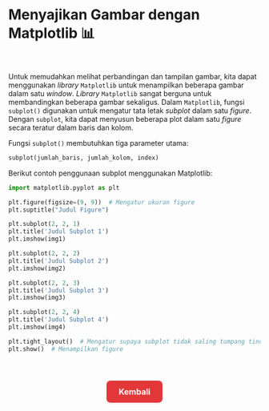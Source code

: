 # Menyajikan Gambar dengan Matplotlib 📊

</br>

Untuk memudahkan melihat perbandingan dan tampilan gambar, kita dapat menggunakan _library_ `Matplotlib` untuk menampilkan beberapa gambar dalam satu _window_. _Library_ `Matplotlib` sangat berguna untuk membandingkan beberapa gambar sekaligus. Dalam `Matplotlib`, fungsi `subplot()` digunakan untuk mengatur tata letak _subplot_ dalam satu _figure_. Dengan `subplot`, kita dapat menyusun beberapa plot dalam satu _figure_ secara teratur dalam baris dan kolom.

Fungsi `subplot()` membutuhkan tiga parameter utama:

```python
subplot(jumlah_baris, jumlah_kolom, index)
```

Berikut contoh penggunaan subplot menggunakan Matplotlib:

```python
import matplotlib.pyplot as plt

plt.figure(figsize=(9, 9))  # Mengatur ukuran figure
plt.suptitle("Judul Figure")

plt.subplot(2, 2, 1)
plt.title('Judul Subplot 1')
plt.imshow(img1)

plt.subplot(2, 2, 2)
plt.title('Judul Subplot 2')
plt.imshow(img2)

plt.subplot(2, 2, 3)
plt.title('Judul Subplot 3')
plt.imshow(img3)

plt.subplot(2, 2, 4)
plt.title('Judul Subplot 4')
plt.imshow(img4)

plt.tight_layout()  # Mengatur supaya subplot tidak saling tumpang tindih
plt.show()  # Menampilkan figure
```

</br>

<div style="text-align: center; margin: 24px;">
  <a href="../README.md" style="
    display: inline-block;
    background-color: #e3383a;
    color: #fff;
    padding: 12px 24px;
    font-size: 16px;
    font-weight: bold;
    text-decoration: none;
    border-radius: 8px;
    transition: background-color 0.15s;
  " onmouseover="this.style.backgroundColor='#4caf50';" onmouseout="this.style.backgroundColor='#e3383a';">
    Kembali
  </a>
</div>
